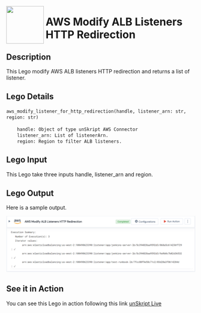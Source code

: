 [<img align="left" src="https://unskript.com/assets/favicon.png" width="100" height="100" style="padding-right: 5px">](https://unskript.com/assets/favicon.png) 
<h1>AWS Modify ALB Listeners HTTP Redirection </h1>

## Description
This Lego modify AWS ALB listeners HTTP redirection and returns a list of listener.


## Lego Details

    aws_modify_listener_for_http_redirection(handle, listener_arn: str, region: str)

        handle: Object of type unSkript AWS Connector
        listener_arn: List of listenerArn.
        region: Region to filter ALB listeners.

## Lego Input
This Lego take three inputs handle, listener_arn and region.

## Lego Output
Here is a sample output.

<img src="./1.png">

## See it in Action

You can see this Lego in action following this link [unSkript Live](https://unskript.com)